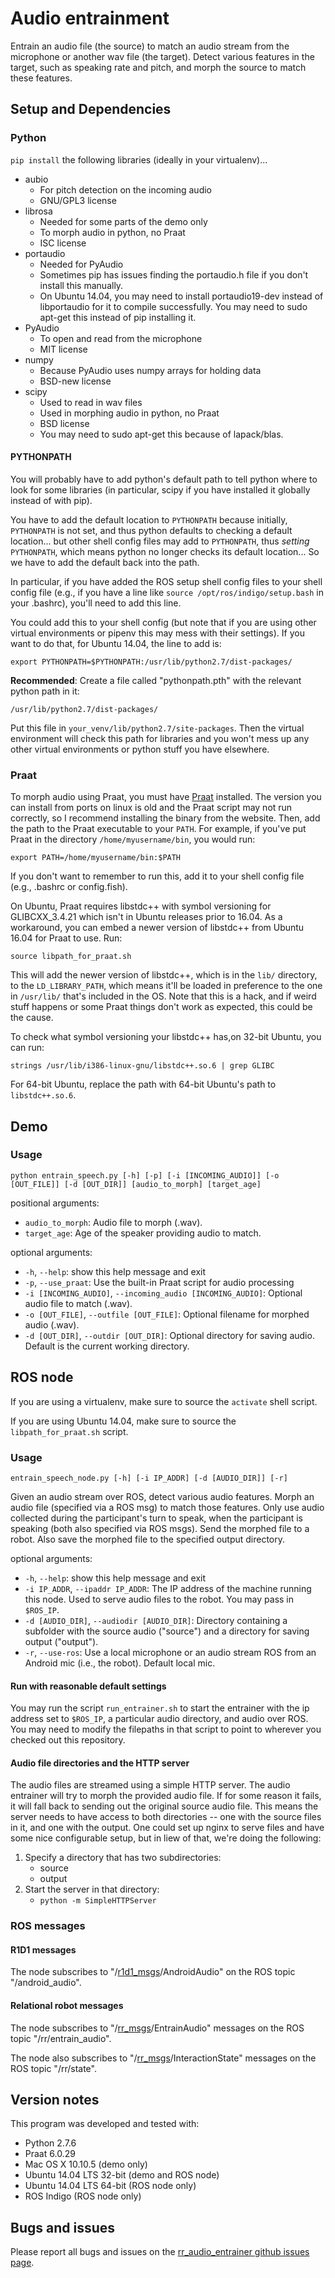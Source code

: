 # Audio entrainment

Entrain an audio file (the source) to match an audio stream from the microphone
or another wav file (the target). Detect various features in the target, such
as speaking rate and pitch, and morph the source to match these features.

## Setup and Dependencies

### Python
`pip install` the following libraries (ideally in your virtualenv)...

- aubio
    - For pitch detection on the incoming audio
    - GNU/GPL3 license
- librosa
    - Needed for some parts of the demo only
    - To morph audio in python, no Praat
    - ISC license
- portaudio
    - Needed for PyAudio
    - Sometimes pip has issues finding the portaudio.h file if you don't
      install this manually.
    - On Ubuntu 14.04, you may need to install portaudio19-dev instead of
      libportaudio for it to compile successfully. You may need to sudo apt-get
      this instead of pip installing it.
- PyAudio
    - To open and read from the microphone
    - MIT license
- numpy
    - Because PyAudio uses numpy arrays for holding data
    - BSD-new license
- scipy
    - Used to read in wav files
    - Used in morphing audio in python, no Praat
    - BSD license
    - You may need to sudo apt-get this because of lapack/blas.

#### PYTHONPATH

You will probably have to add python's default path to tell python where to
look for some libraries (in particular, scipy if you have installed it globally
instead of with pip).

You have to add the default location to `PYTHONPATH` because initially,
`PYTHONPATH` is not set, and thus python defaults to checking a default
location...  but other shell config files may add to `PYTHONPATH`, thus
_setting_ `PYTHONPATH`, which means python no longer checks its default
location...  So we have to add the default back into the path.

In particular, if you have added the ROS setup shell config files to your shell
config file (e.g., if you have a line like `source /opt/ros/indigo/setup.bash`
in your .bashrc), you'll need to add this line.

You could add this to your shell config (but note that if you are using other
virtual environments or pipenv this may mess with their settings). If you want
to do that, for Ubuntu 14.04, the line to add is:

`export PYTHONPATH=$PYTHONPATH:/usr/lib/python2.7/dist-packages/`

**Recommended**: Create a file called "pythonpath.pth" with the relevant python
path in it:

```
/usr/lib/python2.7/dist-packages/
```

Put this file in `your_venv/lib/python2.7/site-packages`. Then the virtual
environment will check this path for libraries and you won't mess up any other
virtual environments or python stuff you have elsewhere.


### Praat

To morph audio using Praat, you must have [Praat](http://www.praat.org)
installed. The version you can install from ports on linux is old and the Praat
script may not run correctly, so I recommend installing the binary from the
website. Then, add the path to the Praat executable to your `PATH`. For
example, if you've put Praat in the directory `/home/myusername/bin`, you would
run:

`export PATH=/home/myusername/bin:$PATH`

If you don't want to remember to run this, add it to your shell config file
(e.g., .bashrc or config.fish).

On Ubuntu, Praat requires libstdc++ with symbol versioning for GLIBCXX\_3.4.21
which isn't in Ubuntu releases prior to 16.04. As a workaround, you can embed a
newer version of libstdc++ from Ubuntu 16.04 for Praat to use. Run:

`source libpath_for_praat.sh`

This will add the newer version of libstdc++, which is in the `lib/` directory,
to the `LD_LIBRARY_PATH`, which means it'll be loaded in preference to the one
in `/usr/lib/` that's included in the OS. Note that this is a hack, and if
weird stuff happens or some Praat things don't work as expected, this could be
the cause.

To check what symbol versioning your libstdc++ has,on 32-bit Ubuntu, you can run:

`strings /usr/lib/i386-linux-gnu/libstdc++.so.6 | grep GLIBC`

For 64-bit Ubuntu, replace the path with 64-bit Ubuntu's path to
`libstdc++.so.6`.


## Demo

### Usage

`python entrain_speech.py [-h] [-p] [-i [INCOMING_AUDIO]] [-o [OUT_FILE]] [-d
[OUT_DIR]] [audio_to_morph] [target_age]`

positional arguments:
- `audio_to_morph`: Audio file to morph (.wav).
- `target_age`: Age of the speaker providing audio to match.

optional arguments:
- `-h`, `--help`: show this help message and exit
- `-p`, `--use_praat`: Use the built-in Praat script for audio processing
- `-i [INCOMING_AUDIO]`, `--incoming_audio [INCOMING_AUDIO]`: Optional audio
  file to match (.wav).
- `-o [OUT_FILE]`, `--outfile [OUT_FILE]`: Optional filename for morphed audio
  (.wav).
- `-d [OUT_DIR]`, `--outdir [OUT_DIR]`: Optional directory for saving audio.
  Default is the current working directory.

## ROS node

If you are using a virtualenv, make sure to source the `activate` shell script.

If you are using Ubuntu 14.04, make sure to source the `libpath_for_praat.sh`
script.

### Usage
`entrain_speech_node.py [-h] [-i IP_ADDR] [-d [AUDIO_DIR]] [-r]`

Given an audio stream over ROS, detect various audio features. Morph an audio
file (specified via a ROS msg) to match those features. Only use audio
collected during the participant's turn to speak, when the participant is
speaking (both also specified via ROS msgs). Send the morphed file to a robot.
Also save the morphed file to the specified output directory.

optional arguments:
  - `-h`, `--help`: show this help message and exit
  - `-i IP_ADDR`, `--ipaddr IP_ADDR`: The IP address of the machine running
    this node. Used to serve audio files to the robot. You may pass in
    `$ROS_IP`.
  - `-d [AUDIO_DIR]`, `--audiodir [AUDIO_DIR]`: Directory containing a
    subfolder with the source audio ("source") and a directory for saving
    output ("output").
  - `-r`, `--use-ros`: Use a local microphone or an audio stream ROS from an
    Android mic (i.e., the robot). Default local mic.

#### Run with reasonable default settings

You may run the script `run_entrainer.sh` to start the entrainer with the ip
address set to `$ROS_IP`, a particular audio directory, and audio over ROS. You
may need to modify the filepaths in that script to point to wherever you
checked out this repository.

#### Audio file directories and the HTTP server

The audio files are streamed using a simple HTTP server. The audio entrainer
will try to morph the provided audio file. If for some reason it fails, it will
fall back to sending out the original source audio file. This means the server
needs to have access to both directories -- one with the source files in it,
and one with the output. One could set up nginx to serve files and have some
nice configurable setup, but in liew of that, we're doing the following:

1. Specify a directory that has two subdirectories:
    - source
    - output
2. Start the server in that directory:
    - `python -m SimpleHTTPServer`

### ROS messages

#### R1D1 messages

The node subscribes to "/[r1d1\_msgs](https://github.com/mitmedialab/r1d1_msgs
"/r1d1_msgs")/AndroidAudio" on the ROS topic "/android_audio".

#### Relational robot messages

The node subscribes to
"/[rr_msgs](https://github.com/mitmedialab/rr_msgs)/EntrainAudio" messages on
the ROS topic "/rr/entrain_audio".

The node also subscribes to
"/[rr_msgs](https://github.com/mitmedialab/rr_msgs)/InteractionState" messages
on the ROS topic "/rr/state".


## Version notes

This program was developed and tested with:

- Python 2.7.6
- Praat 6.0.29
- Mac OS X 10.10.5 (demo only)
- Ubuntu 14.04 LTS 32-bit (demo and ROS node)
- Ubuntu 14.04 LTS 64-bit (ROS node only)
- ROS Indigo (ROS node only)

## Bugs and issues

Please report all bugs and issues on the [rr_audio_entrainer github issues
page](https://github.com/mitmedialab/rr_audio_entrainer/issues).


